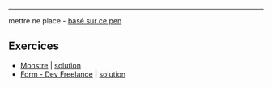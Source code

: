 ---

mettre ne place - [basé sur ce pen](https://codepen.io/alyra/pen/qBOzGRo)

## Exercices

- [Monstre](https://codepen.io/alyra/pen/LYpJrwg) | [solution](https://codepen.io/alyra/pen/6476cabbc1a5a1849f5bb349a4fa4ea0)
- [Form - Dev Freelance](https://codepen.io/alyra/pen/pojOZoP) | [solution](https://codepen.io/alyra/pen/6614f36dcfcc8ae7045f250135dc77e8)
